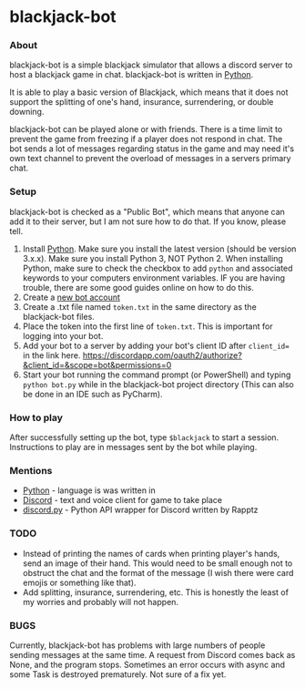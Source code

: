 # blackjack-bot
### About
blackjack-bot is a simple blackjack simulator that allows a discord server to host a blackjack
game in chat. blackjack-bot is written in [Python](https://www.python.org "Python homepage").

It is able to play a basic version of Blackjack, which means that it does not support the
splitting of one's hand, insurance, surrendering, or double downing.

blackjack-bot can be played alone or with friends. There is a time limit to prevent the game from
freezing if a player does not respond in chat. The bot sends a lot of messages regarding status
in the game and may need it's own text channel to prevent the overload of messages
in a servers primary chat.

### Setup
blackjack-bot is checked as a "Public Bot", which means that anyone can add it to their server,
but I am not sure how to do that. If you know, please tell.

1. Install [Python](https://www.python.org/downloads/ "Download Python"). Make sure you install the latest version (should be version 3.x.x).
Make sure you install Python 3, NOT Python 2. When installing Python, make sure to check the checkbox to add
`python` and associated keywords to your computers environment variables. IF you are having trouble,
there are some good guides online on how to do this.
1. Create a [new bot account](https://twentysix26.github.io/Red-Docs/red_guide_bot_accounts/#creating-a-new-bot-account
"Guide to creating a new bot account")
2. Create a .txt file named `token.txt` in the same directory as the blackjack-bot files.
3. Place the token into the first line of `token.txt`. This is important for logging into your bot.
3. Add your bot to a server by adding your bot's client ID after `client_id=` in the link here.
https://discordapp.com/oauth2/authorize?&client_id=&scope=bot&permissions=0
4. Start your bot running the command prompt (or PowerShell) and typing `python bot.py` while in the
blackjack-bot project directory (This can also be done in an IDE such as PyCharm).

### How to play
After successfully setting up the bot, type `$blackjack` to start a session. Instructions to
play are in messages sent by the bot while playing.

### Mentions
* [Python](https://www.python.org "Python homepage") - language is was written in
* [Discord](https://discordapp.com/ "Discord homepage") - text and voice client for game to take place
* [discord.py](https://github.com/Rapptz/discord.py "discord Python API") - Python API wrapper for Discord written by
Rapptz

### TODO
* Instead of printing the names of cards when printing player's hands, send an image of their hand.
This would need to be small enough not to obstruct the chat and the format of the message (I wish
there were card emojis or something like that).
* Add splitting, insurance, surrendering, etc. This is honestly the least of my worries and
probably will not happen.

### BUGS
Currently, blackjack-bot has problems with large numbers of people sending messages at the same time.
A request from Discord comes back as None, and the program stops. Sometimes an error occurs with async and
some Task is destroyed prematurely. Not sure of a fix yet.
